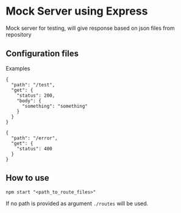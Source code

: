 # Mock Server using Express
Mock server for testing, will give response based on json files from repository

## Configuration files
Examples
```
{
  "path": "/test",
  "get": {
    "status": 200,
    "body": {
      "something": "something"
    }
  }
}
```

```
{
  "path": "/error",
  "get": {
    "status": 400
  }
}
```

## How to use

`npm start "<path_to_route_files>"`

If no path is provided as argument `./routes` will be used.
